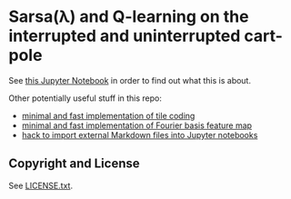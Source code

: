 # Sarsa(λ) and Q-learning on the interrupted and uninterrupted cart-pole

See [this Jupyter Notebook](notebooks/ProcessedOSCP.ipynb) in order to
find out what this is about.

Other potentially useful stuff in this repo:

 - [minimal and fast implementation of tile coding](easytile/core.py)
 - [minimal and fast implementation of Fourier basis feature
   map](hiora_cartpole/fourier_fa.py)
 - [hack to import external Markdown files into Jupyter
   notebooks](bandit/dev/user.clj)

## Copyright and License

See [LICENSE.txt](LICENSE.txt).
